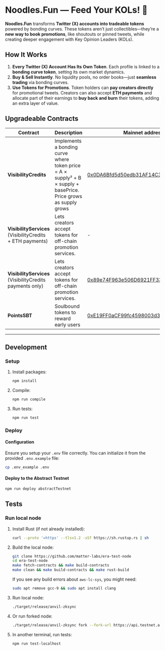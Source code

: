 # Noodles.Fun — Feed Your KOLs! 🍜

**Noodles.Fun** transforms **Twitter (X) accounts into tradeable tokens** powered by bonding curves. These tokens aren’t just collectibles—they’re a **new way to book promotions**, like shoutouts or pinned tweets, while creating deeper engagement with Key Opinion Leaders (KOLs).  

## **How It Works**  

1. **Every Twitter (X) Account Has Its Own Token**. Each profile is linked to a **bonding curve token**, setting its own market dynamics.
2. **Buy & Sell Instantly**. No liquidity pools, no order books—just **seamless trading** via bonding curves.
3. **Use Tokens for Promotions**. Token holders can **pay creators directly** for promotional tweets. Creators can also accept **ETH payments** and allocate part of their earnings to **buy back and burn** their tokens, adding an extra layer of value.  

## Upgradeable Contracts

|Contract|Description|Mainnet address (Proxy)|Testnet address (Proxy)|
|--------|--------------------|---------------|---------------|
| **VisibilityCredits**  | Implements a bonding curve where token price = A × supply² + B × supply + basePrice. Price grows as supply grows | [0x0DA6Bfd5d50edb31AF14C3A7820d28dB475Ec97D](https://abscan.org/address/0x0da6bfd5d50edb31af14c3a7820d28db475ec97d)      | [0x25aaca9fD684CD710BB87bd8f87A2a9F20e5a269](https://sepolia.abscan.org/address/0x25aaca9fd684cd710bb87bd8f87a2a9f20e5a269)        |
| **VisibilityServices** (VisibilityCredits + ETH payments)| Lets creators accept tokens for off-chain promotion services.                                                   | -| [0x446aC2A937b7ef299402D97a9132CD2ce7Ff73b1](https://sepolia.abscan.org/address/0x446ac2a937b7ef299402d97a9132cd2ce7ff73b1)        |
| **VisibilityServices**  (VisibilityCredits payments only)| Lets creators accept tokens for off-chain promotion services.                                                   | [0x89e74F963e506D6921FF33cB75b53b963D7218bE](https://abscan.org/address/0x89e74F963e506D6921FF33cB75b53b963D7218bE)      | -  |
| **PointsSBT**  | Soulbound tokens to reward early users | [0xE19FF0aCF99fc4598003d34E8DF7b828849B9F48](https://abscan.org/address/0xE19FF0aCF99fc4598003d34E8DF7b828849B9F48)      | [0x53D523F98dFd0B4b8ADd9306D345d6e709AD6b18](https://sepolia.abscan.org/address/0x53d523f98dfd0b4b8add9306d345d6e709ad6b18)        |

---

## Development

### Setup

1. Install packages:

   ```bash
   npm install
   ```

2. Compile:

   ```bash
   npm run compile
   ```

3. Run tests:

   ```bash
   npm run test
   ```

### Deploy

#### Configuration

Ensure you setup your `.env` file correctly. You can initialize it from the provided `.env.example` file:

   ```bash
   cp .env_example .env
   ```

#### Deploy to the Abstract Testnet

   ```bash
   npm run deploy abstractTestnet
   ```

## Tests

### Run local node

1. Install Rust (if not already installed):

   ```bash
   curl --proto '=https' --tlsv1.2 -sSf https://sh.rustup.rs | sh
   ```

2. Build the local node:

   ```bash
   git clone https://github.com/matter-labs/era-test-node
   cd era-test-node
   make fetch-contracts && make build-contracts
   make clean && make build-contracts && make rust-build
   ```

   If you see any build errors about `aws-lc-sys`, you might need:

   ```bash
   sudo apt remove gcc-9 && sudo apt install clang
   ```

3. Run local node:

   ```bash
   ./target/release/anvil-zksync
   ```

4. Or run forked node:

   ```bash
   ./target/release/anvil-zksync fork --fork-url https://api.testnet.abs.xyz --fork-block-number 3558125
   ```

5. In another terminal, run tests:

   ```bash
   npm run test-localhost
   ```
